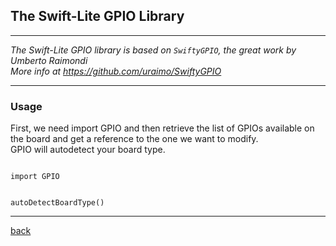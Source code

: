 ## The Swift-Lite GPIO Library

---

*The Swift-Lite GPIO library is based on `SwiftyGPIO`, the great work by Umberto Raimondi*  
*More info at https://github.com/uraimo/SwiftyGPIO*

---

### Usage
First, we need import GPIO and then retrieve the list of GPIOs available on the board and get a reference to the one we want to modify.  
GPIO will autodetect your board type.

<code>
import GPIO
</br>
autoDetectBoardType()
</code>

---

[back](https://futurejones.github.io/Swift-Lite)